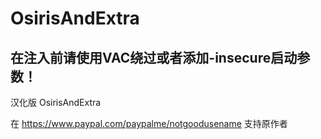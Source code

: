 # OsirisAndExtra

## 在注入前请使用VAC绕过或者添加-insecure启动参数！

汉化版 OsirisAndExtra

在 https://www.paypal.com/paypalme/notgoodusename 支持原作者
